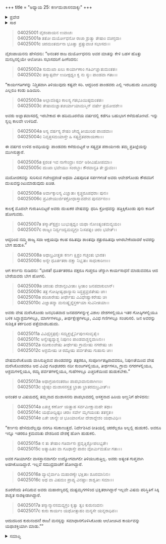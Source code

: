+++
title = "ಅಧ್ಯಾಯ 25: ಕರ್ಣದುಃಶಾಸನವಾಕ್ಯಃ"
+++

<details><summary>ಪ್ರವೇಶ</summary>


।।   ಓಂ ಓಂ ನಮೋ ನಾರಾಯಣಾಯ।।   ಶ್ರೀ ವೇದವ್ಯಾಸಾಯ ನಮಃ ।।

ಶ್ರೀ ಕೃಷ್ಣದ್ವೈಪಾಯನ ವೇದವ್ಯಾಸ ವಿರಚಿತ  

**ಶ್ರೀ ಮಹಾಭಾರತ**

**ವಿರಾಟ ಪರ್ವ**

**ಗೋಹರಣ ಪರ್ವ**

**ಅಧ್ಯಾಯ 25**

</details>


<details><summary>ಸಾರ</summary>

ಪಾಂಡವರನ್ನು ಬೇಗ ಹುಡುಕಬೇಕೆಂದು ದುರ್ಯೋಧನನು ಹೇಳಲು (1-7) ಕರ್ಣ (8-12) ಮತ್ತು ದುಃಶಾಸನರು (13-17) ಅದನ್ನು ಅನುಮೋದಿಸಿದುದು.

</details>


> 04025001 ವೈಶಂಪಾಯನ ಉವಾಚ।  
04025001a ತತೋ ದುರ್ಯೋಧನೋ ರಾಜಾ ಶ್ರುತ್ವಾ ತೇಷಾಂ ವಚಸ್ತದಾ।  
04025001c ಚಿರಮಂತರ್ಮನಾ ಭೂತ್ವಾ ಪ್ರತ್ಯುವಾಚ ಸಭಾಸದಃ।।

ವೈಶಂಪಾಯನನು ಹೇಳಿದನು: “ಅನಂತರ ರಾಜ ದುರ್ಯೋಧನನು ಅವರ ಮಾತನ್ನು ಕೇಳಿ ಬಹಳ ಹೊತ್ತು ಮನಸ್ಸಿನಲ್ಲಿಯೇ ಆಲೋಚಿಸಿ ಸಭಾಸದರಿಗೆ ಹೀಗೆಂದನು:

> 04025002a ಸುದುಃಖಾ ಖಲು ಕಾರ್ಯಾಣಾಂ ಗತಿರ್ವಿಜ್ಞಾತುಮಂತತಃ।   
04025002c ತಸ್ಮಾತ್ಸರ್ವೇ ಉದೀಕ್ಷಧ್ವಂ ಕ್ವ ನು ಸ್ಯುಃ ಪಾಂಡವಾ ಗತಾಃ।।

“ಕಾರ್ಯಗತಿಗಳನ್ನು ನಿಶ್ಚಿತವಾಗಿ ತಿಳಿಯುವುದು ಕಷ್ಟವೇ ಸರಿ. ಆದ್ದರಿಂದ ಪಾಂಡವರು ಎಲ್ಲಿ ಇರಬಹುದು ಎಂಬುದನ್ನು ಎಲ್ಲರೂ ಕಂಡು ಹಿಡಿಯಿರಿ.

> 04025003a ಅಲ್ಪಾವಶಿಷ್ಟಂ ಕಾಲಸ್ಯ ಗತಭೂಯಿಷ್ಠಮಂತತಃ।  
04025003c ತೇಷಾಮಜ್ಞಾತಚರ್ಯಾಯಾಮಸ್ಮಿನ್ ವರ್ಷೇ ತ್ರಯೋದಶೇ।।

ಅವರು ಅಜ್ಞಾತವಾಸದಲ್ಲಿ ಇರಬೇಕಾದ ಈ ಹದಿಮೂರನೆಯ ವರ್ಷದಲ್ಲಿ ಕಡೆಗೂ ಬಹುಭಾಗ ಕಳೆದುಹೋಗಿದೆ. ಇನ್ನು ಸ್ವಲ್ಪ ಕಾಲವೇ ಉಳಿದಿದೆ.

> 04025004a ಅಸ್ಯ ವರ್ಷಸ್ಯ ಶೇಷಂ ಚೇದ್ವ್ಯತೀಯುರಿಹ ಪಾಂಡವಾಃ।  
04025004c ನಿವೃತ್ತಸಮಯಾಸ್ತೇ ಹಿ ಸತ್ಯವ್ರತಪರಾಯಣಾಃ।।

ಈ ವರ್ಷದ ಉಳಿದ ಅವಧಿಯನ್ನು ಪಾಂಡವರು ಕಳೆದುಬಿಟ್ಟರೆ ಆ ಸತ್ಯವ್ರತ ಪರಾಯಣರು ತಮ್ಮ ಪ್ರತಿಜ್ಞೆಯನ್ನು ಮುಗಿಸುತ್ತಾರೆ.

> 04025005a ಕ್ಷರಂತ ಇವ ನಾಗೇಂದ್ರಾಃ ಸರ್ವ ಆಶೀವಿಷೋಪಮಾಃ।  
04025005c ದುಃಖಾ ಭವೇಯುಃ ಸಂರಬ್ಧಾಃ ಕೌರವಾನ್ಪ್ರತಿ ತೇ ಧ್ರುವಂ।।

ಮದೋದಕವನ್ನು ಸುರಿಸುವ ಗಜೇಂದ್ರರಂತೆ ಅಥವಾ ವಿಷಪೂರಿತ ಸರ್ಪಗಳಂತೆ ಅವರು ಆವೇಶಗೊಂಡು ಕೌರವರಿಗೆ ದುಃಖವನ್ನುಂಟುಮಾಡುವುದು ಖಚಿತ.

> 04025006a ಅರ್ವಾಕ್ಕಾಲಸ್ಯ ವಿಜ್ಞಾತಾಃ ಕೃಚ್ಛ್ರರೂಪಧರಾಃ ಪುನಃ।  
04025006c ಪ್ರವಿಶೇಯುರ್ಜಿತಕ್ರೋಧಾಸ್ತಾವದೇವ ಪುನರ್ವನಂ।।

ಕಾಲಕ್ಕೆ ಮೊದಲೇ ಗುರುತಿಸಿಬಿಟ್ಟರೆ ಅವರು ದುಃಖಕರ ವೇಷವನ್ನು ಧರಿಸಿ ಕ್ರೋಧವನ್ನು ಹತ್ತಿಕ್ಕಿಕೊಂಡು ಪುನಃ ಕಾಡಿಗೆ ಹೋಗುವರು.

> 04025007a ತಸ್ಮಾತ್ಕ್ಷಿಪ್ರಂ ಬುಭುತ್ಸಧ್ವಂ ಯಥಾ ನೋಽತ್ಯಂತಮವ್ಯಯಂ।  
04025007c ರಾಜ್ಯಂ ನಿರ್ದ್ವಂದ್ವಮವ್ಯಗ್ರಂ ನಿಃಸಪತ್ನಂ ಚಿರಂ ಭವೇತ್।।

ಆದ್ದರಿಂದ ನಮ್ಮ ರಾಜ್ಯ ಸದಾ ಅಕ್ಷಯವೂ ಕಲಹ ರಹಿತವೂ ಶಾಂತವೂ ಶತ್ರುರಹಿತವೂ ಆಗಿರಬೇಕೆಂದಾದರೆ ಅವರನ್ನು ಬೇಗ ಹುಡುಕಿ.”

> 04025008a ಅಥಾಬ್ರವೀತ್ತತಃ ಕರ್ಣಃ ಕ್ಷಿಪ್ರಂ ಗಚ್ಛಂತು ಭಾರತ।  
04025008c ಅನ್ಯೇ ಧೂರ್ತತರಾ ದಕ್ಷಾ ನಿಭೃತಾಃ ಸಾಧುಕಾರಿಣಃ।।

ಆಗ ಕರ್ಣನು ನುಡಿದನು: “ಭಾರತ! ಧೂರ್ತತರರೂ ದಕ್ಷರೂ ಗುಪ್ತರೂ ಚೆನ್ನಾಗಿ ಕಾರ್ಯಸಾಧನೆ ಮಾಡುವವರೂ ಆದ ಬೇರೆಯವರು ಬೇಗ ಹೋಗಲಿ.

> 04025009a ಚರಂತು ದೇಶಾನ್ಸಂವೀತಾಃ ಸ್ಫೀತಾಂ ಜನಪದಾಕುಲಾನ್।  
04025009c ತತ್ರ ಗೋಷ್ಠೀಷ್ವಥಾನ್ಯಾಸು ಸಿದ್ಧಪ್ರವ್ರಜಿತೇಷು ಚ।।  
04025010a ಪರಿಚಾರೇಷು ತೀರ್ಥೇಷು ವಿವಿಧೇಷ್ವಾಕರೇಷು ಚ।  
04025010c ವಿಜ್ಞಾತವ್ಯಾ ಮನುಷ್ಯೈಸ್ತೈಸ್ತರ್ಕಯಾ ಸುವಿನೀತಯಾ।।

ಅವರು ವೇಷ ಮರೆಸಿಕೊಂಡು ಜನಭರಿತವಾದ ಜನಪದಗಳನ್ನುಳ್ಳ ವಿಶಾಲ ದೇಶಗಳಲ್ಲಿಯೂ ಇತರ ಗೋಷ್ಠಿಗಳಲ್ಲಿಯೂ ಬಳಿಕ ಸಿದ್ಧಾಶ್ರಮಗಳಲ್ಲೂ, ಮಾರ್ಗಗಳಲ್ಲೂ, ತೀರ್ಥಕ್ಷೇತ್ರಗಳಲ್ಲೂ, ವಿವಿಧ ಗಣಿಗಳಲ್ಲೂ ಸಂಚರಿಸಲಿ. ಜನ ಅವರನ್ನು ಸುಶಿಕ್ಷಿತ ತರ್ಕದಿಂದ ಪತ್ತೆಮಾಡಬಹುದು.

> 04025011a ವಿವಿಧೈಸ್ತತ್ಪರೈಃ ಸಮ್ಯಕ್ತಜ್ಞೈರ್ನಿಪುಣಸಂವೃತೈಃ।  
04025011c ಅನ್ವೇಷ್ಟವ್ಯಾಶ್ಚ ನಿಪುಣಂ ಪಾಂಡವಾಶ್ಚನ್ನವಾಸಿನಃ।।  
04025012a ನದೀಕುಂಜೇಷು ತೀರ್ಥೇಷು ಗ್ರಾಮೇಷು ನಗರೇಷು ಚ।  
04025012c ಆಶ್ರಮೇಷು ಚ ರಮ್ಯೇಷು ಪರ್ವತೇಷು ಗುಹಾಸು ಚ।।

ವೇಷಮರೆಸಿಕೊಂಡು ವಾಸಿಸುತ್ತಿರುವ ಪಾಂಡವರನ್ನು ತತ್ಪರರೂ, ಸಂಪೂರ್ಣತಜ್ಞರಾದವರೂ, ನಿಪುಣತೆಯಿಂದ ವೇಷ ಮರೆಸಿಕೊಂಡವರೂ ಆದ ವಿವಿಧ ಗೂಢಚರರು ನದೀ ಕುಂಜಗಳಲ್ಲಿಯೂ, ತೀರ್ಥಗಳೂ, ಗ್ರಾಮ ನಗರಗಳಲ್ಲಿಯೂ, ಆಶ್ರಮಗಳಲ್ಲಿಯೂ, ರಮ್ಯ ಪರ್ವತಗಳಲ್ಲಿಯೂ, ಗುಹೆಗಳಲ್ಲೂ ಎಚ್ಚರಿಕೆಯಿಂದ ಹುಡುಕಬೇಕು.”

> 04025013a ಅಥಾಗ್ರಜಾನಂತರಜಃ ಪಾಪಭಾವಾನುರಾಗಿಣಂ।  
04025013c ಜ್ಯೇಷ್ಠಂ ದುಃಶಾಸನಸ್ತತ್ರ ಭ್ರಾತಾ ಭ್ರಾತರಮಬ್ರವೀತ್।।

ಅನಂತರ ಆ ವಿಷಯದಲ್ಲಿ ತಮ್ಮನಾದ ದುಃಶಾಸನನು ಪಾಪಭಾವದಲ್ಲಿ ಆಸಕ್ತನಾದ ಹಿರಿಯ ಅಣ್ಣನಿಗೆ ಹೇಳಿದನು:

> 04025014a ಏತಚ್ಚ ಕರ್ಣೋ ಯತ್ಪ್ರಾಹ ಸರ್ವಮೀಕ್ಷಾಮಹೇ ತಥಾ।  
04025014c ಯಥೋದ್ದಿಷ್ಟಂ ಚರಾಃ ಸರ್ವೇ ಮೃಗಯಂತು ತತಸ್ತತಃ।   
04025014e ಏತೇ ಚಾನ್ಯೇ ಚ ಭೂಯಾಂಸೋ ದೇಶಾದ್ದೇಶಂ ಯಥಾವಿಧಿ।।

“ಕರ್ಣನು ಹೇಳಿದುದೆಲ್ಲವೂ ನನಗೂ ಸರಿಕಾಣುತ್ತದೆ. ನಿರ್ದೇಶಿಸಿದ ರೀತಿಯಲ್ಲಿ ಚರರೆಲ್ಲರೂ ಅಲ್ಲಲ್ಲಿ ಹುಡುಕಲಿ. ಅವರೂ ಇನ್ನೂ ಇತರರೂ ಕ್ರಮವರಿತು ದೇಶದಿಂದ ದೇಶಕ್ಕೆ ಹೋಗಿ ಹುಡುಕಲಿ.

> 04025015a ನ ತು ತೇಷಾಂ ಗತಿರ್ವಾಸಃ ಪ್ರವೃತ್ತಿಶ್ಚೋಪಲಭ್ಯತೇ।  
04025015c ಅತ್ಯಾಹಿತಂ ವಾ ಗೂಢಾಸ್ತೇ ಪಾರಂ ವೋರ್ಮಿಮತೋ ಗತಾಃ।।

ಅವರ ಗತಿಯಾಗಲೀ ವಾಸಸ್ಥಾನವಾಗಲೀ ಉದ್ಯೋಗವಾಗಲೀ ತಿಳಿಯಬರುತ್ತಿಲ್ಲ. ಅವರು ಅತ್ಯಂತ ಗುಪ್ತವಾಗಿ ಅಡಗಿಕೊಂಡಿದ್ದಾರೆ. ಇಲ್ಲವೆ ಸಮುದ್ರದಾಚೆಗೆ ಹೋಗಿದ್ದಾರೆ.

> 04025016a ವ್ಯಾಲೈರ್ವಾಪಿ ಮಹಾರಣ್ಯೇ ಭಕ್ಷಿತಾಃ ಶೂರಮಾನಿನಃ।  
04025016c ಅಥ ವಾ ವಿಷಮಂ ಪ್ರಾಪ್ಯ ವಿನಷ್ಟಾಃ ಶಾಶ್ವತೀಃ ಸಮಾಃ।।

ಶೂರರೆಂದು ತಿಳಿದಿರುವ ಅವರು ಮಹಾರಣ್ಯದಲ್ಲಿ ದುಷ್ಟಮೃಗಗಳಿಂದ ಭಕ್ಷಿತರಾಗಿದ್ದಾರೆ ಇಲ್ಲವೇ ವಿಷಮ ಪರಿಸ್ಥಿತಿಗೆ ಸಿಕ್ಕಿ ಶಾಶ್ವತ ನಾಶಕ್ಕೀಡಾಗಿದ್ದಾರೆ.

> 04025017a ತಸ್ಮಾನ್ಮಾನಸಮವ್ಯಗ್ರಂ ಕೃತ್ವಾ ತ್ವಂ ಕುರುನಂದನ।   
04025017c ಕುರು ಕಾರ್ಯಂ ಯಥೋತ್ಸಾಹಂ ಮನ್ಯಸೇ ಯನ್ನರಾಧಿಪ।।

ಆದುದರಿಂದ ಕುರುನಂದನ! ರಾಜ! ಮನಸ್ಸನ್ನು ಸಮಾಧಾನಗೊಳಿಸಿಕೊಂಡು ಆಲೋಚಿಸಿದ ಕಾರ್ಯವನ್ನು ಯಥಾಶಕ್ತಿಯಾಗಿ ಮಾಡು.””

<details><summary>ಸಮಾಪ್ತಿ</summary>


ಇತಿ ಶ್ರೀ ಮಹಾಭಾರತೇ ವಿರಾಟ ಪರ್ವಣಿ ಗೋಹರಣ ಪರ್ವಣಿ ಕರ್ಣದುಃಶಾಸನವಾಕ್ಯೇ ಪಂಚವಿಂಶೋಽಧ್ಯಾಯಃ।  
ಇದು ಶ್ರೀ ಮಹಾಭಾರತದಲ್ಲಿ ವಿರಾಟ ಪರ್ವದಲ್ಲಿ ಗೋಹರಣ ಪರ್ವದಲ್ಲಿ ಕರ್ಣದುಃಶಾಸನವಾಕ್ಯದಲ್ಲಿ ಇಪ್ಪತ್ತೈದನೆಯ ಅಧ್ಯಾಯವು.



</details>
